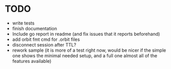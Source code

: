 # TODO
- write tests
- finish documentation
- Include go report in readme (and fix issues that it reports beforehand)
- add orbit fmt cmd for .orbit files
- disconnect session after TTL?
- rework sample (it is more of a test right now, would be nicer if the simple one shows the minimal needed setup, and a full one almost all of the features available)

